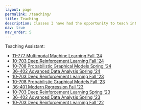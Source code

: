 ```yaml
---
layout: page
permalink: /teaching/
title: Teaching
description: Classes I have had the opportunity to teach in!
nav: true
nav_order: 5
---
```


Teaching Assistant:

- [11-777 Multimodal Machine Learning Fall '24](https://cmu-mmml.github.io/spring2024/)
- [10-703 Deep Reinforcement Learning Fall '24]()
- [10-708 Probabilistic Graphical Models Spring '24](https://andrejristeski.github.io/10708S24/schedule.html)
- [36-402 Advanced Data Analysis Spring '24]()
- [10-703 Deep Reinforcement Learning Fall '23](https://cmudeeprl.github.io/703website_f23/)
- [10-708 Probabilistic Graphical Models Fall '23](https://andrejristeski.github.io/10708F23/schedule.html)
- [36-401 Modern Regression Fall '23]()
- [10-703 Deep Reinforcement Learning Spring '23](https://cmudeeprl.github.io/403website_s23/)
- [36-402 Advanced Data Analysis Spring '23]()
- [10-703 Deep Reinforcement Learning Fall '22](https://cmudeeprl.github.io/703website_f22/)
